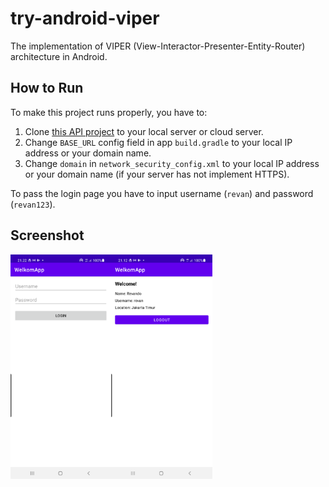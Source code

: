 # try-android-viper
The implementation of VIPER (View-Interactor-Presenter-Entity-Router) architecture in Android.

## How to Run

To make this project runs properly, you have to:

1. Clone [this API project](https://github.com/revze/menit.com-api) to your local server or cloud server.
2. Change ``BASE_URL`` config field in app ``build.gradle`` to your local IP address or your domain name.
3. Change ``domain`` in ``network_security_config.xml`` to your local IP address or your domain name (if your server has not implement HTTPS).

To pass the login page you have to input username (``revan``) and password (``revan123``).

## Screenshot

<div style="display: flex">
    <img src="/previews/login.png" width="32%"/>
    <img src="/previews/welcome.png" width="32%"/>
</div>